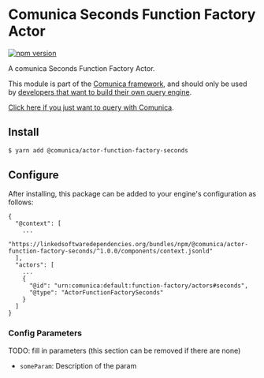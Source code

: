 # Comunica Seconds Function Factory Actor

[![npm version](https://badge.fury.io/js/%40comunica%2Factor-function-factory-seconds.svg)](https://www.npmjs.com/package/@comunica/actor-function-factory-seconds)

A comunica Seconds Function Factory Actor.

This module is part of the [Comunica framework](https://github.com/comunica/comunica),
and should only be used by [developers that want to build their own query engine](https://comunica.dev/docs/modify/).

[Click here if you just want to query with Comunica](https://comunica.dev/docs/query/).

## Install

```bash
$ yarn add @comunica/actor-function-factory-seconds
```

## Configure

After installing, this package can be added to your engine's configuration as follows:
```text
{
  "@context": [
    ...
    "https://linkedsoftwaredependencies.org/bundles/npm/@comunica/actor-function-factory-seconds/^1.0.0/components/context.jsonld"
  ],
  "actors": [
    ...
    {
      "@id": "urn:comunica:default:function-factory/actors#seconds",
      "@type": "ActorFunctionFactorySeconds"
    }
  ]
}
```

### Config Parameters

TODO: fill in parameters (this section can be removed if there are none)

* `someParam`: Description of the param
